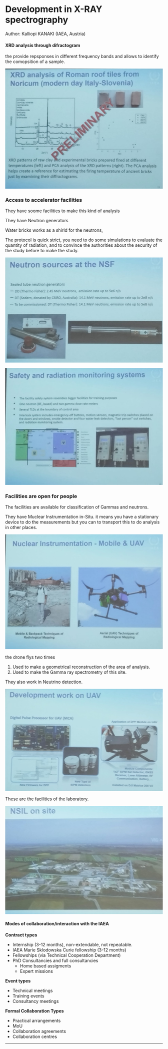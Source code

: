 # Development in X-RAY spectrography

Author: Kalliopi KANAKI (IAEA, Austria)

#### XRD analysis through difractogram

the provide repsponses in different frequency bands and allows to identify the comopsition of a sample.

![1701074103206](image/Dia_06/1701074103206.png)

### Access to accelerator facilities

They have soome facilities to make this kind of analysis

They have Neutron generators

Water bricks works as a shirld for the neutrons, 

The protocol is quick strict, you need to do some simulations to evaluate the quantity of radiation, and to convince the authorities about the security of the study before to make the study.

![1701074397771](image/Dia_06/1701074397771.png)

![1701074466007](image/Dia_06/1701074466007.png)

### Facilities are open for people

The facilities are available for classification of Gammas and neutrons.

They have Muclear Instrumentation in-Situ. it means you have a stationary device to do the measurements but you can to transport this to do analysis in other places.

![1701074783505](image/Dia_06/1701074783505.png)

the drone flys two times

1. Used to make a geometrical reconstruction of the area of analysis.
2. Used to make the Gamma ray spectrometry of this site.

They also work in Neutrino detection.

![1701074994315](image/Dia_06/1701074994315.png)

These are the facilities of the laboratory.

![1701075182669](image/Dia_06/1701075182669.png)

#### Modes of collaboration/interaction with the IAEA

**Contract types**

- Internship (3-12 months), non-extendable, not repeatable.
- IAEA Marie Sklodowska Curie fellowship (3-12 months)
- Fellowships (via Technical Cooperation Department)
- PhD Consultancies and full consultancies
  - Home based assigments
  - Expert missions

**Event types**

- Technical meetings
- Training events
- Consultancy meetings

**Formal Collaboration Types**

- Practical arrangements
- MoU
- Collaboration agreements
- Collaboration centres

---
